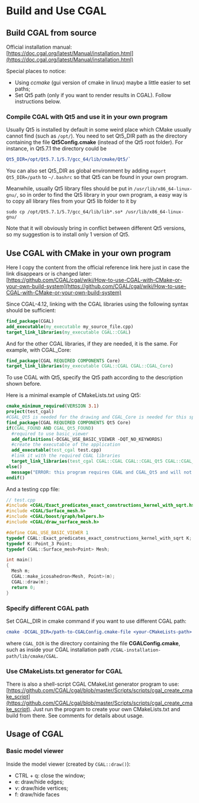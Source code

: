 # Build and Use CGAL

## Build CGAL from source

Official installation manual: [https://doc.cgal.org/latest/Manual/installation.html](https://doc.cgal.org/latest/Manual/installation.html)

Special places to notice:
- Using *ccmake* (gui version of cmake in linux) maybe a little easier to set paths; 
- Set Qt5 path (only if you want to render results in CGAL). Follow instructions below.


### Compile CGAL with Qt5 and use it in your own program
Usually Qt5 is installed by default in some weird place which CMake usually cannot find (such as `/opt/`). You need to set Qt5_DIR path as the directory containing the file **Qt5Config.cmake** (instead of the Qt5 root folder). For instance, in Qt5.7.1 the directory could be 
```cmake
Qt5_DIR=/opt/Qt5.7.1/5.7/gcc_64/lib/cmake/Qt5/`
```
You can also set Qt5_DIR as global environment by adding `export Qt5_DIR=/path` to `~/.bashrc` so that Qt5 can be found in your own program. 

Meanwhile, usually Qt5 library files should be put in `/usr/lib/x86_64-linux-gnu/`, so in order to find the Qt5 library in your own program, a easy way is to copy all library files from your Qt5 lib folder to it by 
```shell
sudo cp /opt/Qt5.7.1/5.7/gcc_64/lib/lib*.so* /usr/lib/x86_64-linux-gnu/
```
Note that it will obviously bring in conflict between different Qt5 versions, so my suggestion is to install only 1 version of Qt5.

## Use CGAL with CMake in your own program

Here I copy the content from the official reference link here just in case the link disappears or is changed later: [https://github.com/CGAL/cgal/wiki/How-to-use-CGAL-with-CMake-or-your-own-build-system](https://github.com/CGAL/cgal/wiki/How-to-use-CGAL-with-CMake-or-your-own-build-system)

Since CGAL-4.12, linking with the CGAL libraries using the following syntax should be sufficient:
```cmake
find_package(CGAL)
add_executable(my_executable my_source_file.cpp)
target_link_libraries(my_executable CGAL::CGAL)
```
And for the other CGAL libraries, if they are needed, it is the same. For example, with CGAL_Core:
```cmake
find_package(CGAL REQUIRED COMPONENTS Core)
target_link_libraries(my_executable CGAL::CGAL CGAL::CGAL_Core)
```
To use CGAL with Qt5, specify the Qt5 path according to the description shown before. 

Here is a minimal example of CMakeLists.txt using Qt5:
```cmake
cmake_minimum_required(VERSION 3.1)
project(test_cgal)
#CGAL_Qt5 is needed for the drawing and CGAL_Core is needed for this special Kernel.
find_package(CGAL REQUIRED COMPONENTS Qt5 Core)
if(CGAL_FOUND AND CGAL_Qt5_FOUND)
  #required to use basic_viewer
  add_definitions(-DCGAL_USE_BASIC_VIEWER -DQT_NO_KEYWORDS)
  #create the executable of the application
  add_executable(test_cgal test.cpp)
  #link it with the required CGAL libraries
  target_link_libraries(test_cgal CGAL::CGAL CGAL::CGAL_Qt5 CGAL::CGAL_Core)
else()
  message("ERROR: this program requires CGAL and CGAL_Qt5 and will not be compiled.")
endif()
```
And a testing cpp file:
```cpp
// test.cpp
#include <CGAL/Exact_predicates_exact_constructions_kernel_with_sqrt.h>
#include <CGAL/Surface_mesh.h>
#include <CGAL/boost/graph/helpers.h>
#include <CGAL/draw_surface_mesh.h>

#define CGAL_USE_BASIC_VIEWER 1
typedef CGAL::Exact_predicates_exact_constructions_kernel_with_sqrt K;
typedef K::Point_3 Point;
typedef CGAL::Surface_mesh<Point> Mesh;

int main()
{
  Mesh m;
  CGAL::make_icosahedron<Mesh, Point>(m);
  CGAL::draw(m);
  return 0;
}
```

### Specify different CGAL path
Set CGAL_DIR in cmake command if you want to use different CGAL path:
```cmake
cmake -DCGAL_DIR=/path-to-CGALConfig.cmake-file <your-CMakeLists-path>
```
where `CGAL_DIR` is the directory containing the file **CGALConfig.cmake**, such as inside your CGAL installation path `/CGAL-installation-path/lib/cmake/CGAL`.

### Use CMakeLists.txt generator for CGAL

There is also a shell-script CGAL CMakeList generator program to use: [https://github.com/CGAL/cgal/blob/master/Scripts/scripts/cgal_create_cmake_script](https://github.com/CGAL/cgal/blob/master/Scripts/scripts/cgal_create_cmake_script). Just run the program to create your own CMakeLists.txt and build from there. See comments for details about usage.

## Usage of CGAL

### Basic model viewer

Inside the model viewer (created by `CGAL::draw()`):
- CTRL + q: close the window;
- e: draw/hide edges;
- v: draw/hide vertices;
- f: draw/hide faces

